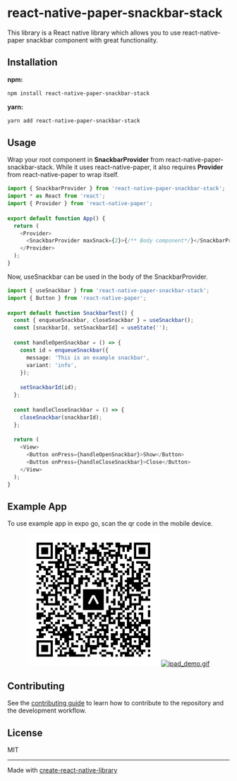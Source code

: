 # react-native-paper-snackbar-stack

This library is a React native library which allows you to use react-native-paper snackbar component with great functionality.

## Installation

**npm:**

```sh
npm install react-native-paper-snackbar-stack
```

**yarn:**

```sh
yarn add react-native-paper-snackbar-stack
```

## Usage

Wrap your root component in **SnackbarProvider** from react-native-paper-snackbar-stack. While it uses react-native-paper, it also requires **Provider** from react-native-paper to wrap itself.

```ts
import { SnackbarProvider } from 'react-native-paper-snackbar-stack';
import * as React from 'react';
import { Provider } from 'react-native-paper';

export default function App() {
  return (
    <Provider>
      <SnackbarProvider maxSnack={2}>{/** Body component*/}</SnackbarProvider>
    </Provider>
  );
}
```

Now, useSnackbar can be used in the body of the SnackbarProvider.

```ts
import { useSnackbar } from 'react-native-paper-snackbar-stack';
import { Button } from 'react-native-paper';

export default function SnackbarTest() {
  const { enqueueSnackbar, closeSnackbar } = useSnackbar();
  const [snackbarId, setSnackbarId] = useState('');

  const handleOpenSnackbar = () => {
    const id = enqueueSnackbar({
      message: 'This is an example snackbar',
      variant: 'info',
    });

    setSnackbarId(id);
  };

  const handleCloseSnackbar = () => {
    closeSnackbar(snackbarId);
  };

  return (
    <View>
      <Button onPress={handleOpenSnackbar}>Show</Button>
      <Button onPress={handleCloseSnackbar}>Close</Button>
    </View>
  );
}
```

## Example App

To use example app in expo go, scan the qr code in the mobile device.

<p align="center">
  <img alt="react-native-paper" src="docs/assets/expo-go.svg" height="300">
  <a href="https://gifyu.com/image/SE4Vq"><img src="https://s4.gifyu.com/images/ipad_demo.gif" alt="ipad_demo.gif" border="0" height="300" /></a>
</p>

## Contributing

See the [contributing guide](CONTRIBUTING.md) to learn how to contribute to the repository and the development workflow.

## License

MIT

---

Made with [create-react-native-library](https://github.com/callstack/react-native-builder-bob)
